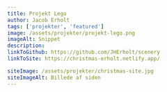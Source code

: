 ```yaml
---
title: Projekt Lego
author: Jacob Erholt
tags: ['projekter', 'featured']
image: /assets/projekter/projekt-lego.png
imageAlt: Snippet
description:
linkToGithub: https://github.com/JHErholt/scenery
linkToSite: https://christmas-erholt.netlify.app/

siteImage: /assets/projekter/christmas-site.jpg
siteImageAlt: Billede af siden
---
```

<p></p>

<p></p>

<p></p>